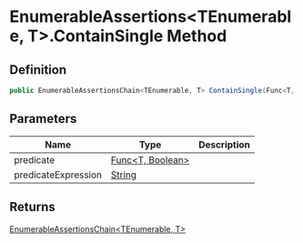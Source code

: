 # EnumerableAssertions&lt;TEnumerable, T&gt;.ContainSingle Method
## Definition

```c#
public EnumerableAssertionsChain<TEnumerable, T> ContainSingle(Func<T, bool> predicate, string? predicateExpression = null);
```

## Parameters

| Name | Type | Description |
| ---- | ---- | ----------- |
| predicate | [Func&lt;T, Boolean&gt;](https://learn.microsoft.com/en-gb/dotnet/api/System.Func-2) |  |
| predicateExpression | [String](https://learn.microsoft.com/en-gb/dotnet/api/System.String) |  |

## Returns

[EnumerableAssertionsChain&lt;TEnumerable, T&gt;](MrKWatkins.Assertions.EnumerableAssertionsChain-2.md)

